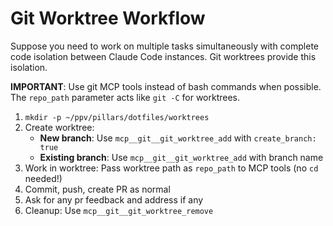 # Git Worktree Workflow

Suppose you need to work on multiple tasks simultaneously with complete code isolation between Claude Code instances. Git worktrees provide this isolation.

**IMPORTANT**: Use git MCP tools instead of bash commands when possible. The `repo_path` parameter acts like `git -C` for worktrees.

1. `mkdir -p ~/ppv/pillars/dotfiles/worktrees`
2. Create worktree:
   - **New branch**: Use `mcp__git__git_worktree_add` with `create_branch: true`
   - **Existing branch**: Use `mcp__git__git_worktree_add` with branch name
3. Work in worktree: Pass worktree path as `repo_path` to MCP tools (no `cd` needed!)
4. Commit, push, create PR as normal
5. Ask for any pr feedback and address if any
6. Cleanup: Use `mcp__git__git_worktree_remove`
